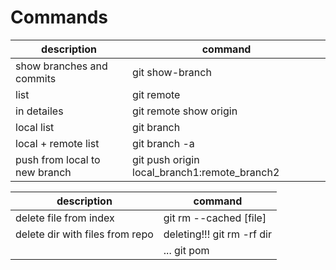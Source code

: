 # Commands
|description                  |command                                     |
|-----------------------------|--------------------------------------------|
|show branches and commits    |git show-branch                             |
|list                         |git remote                                  |
|in detailes                  |git remote show origin                      |
|local list                   |git branch                                  |
|local + remote list          |git branch -a                               |
|push from local to new branch|git push origin local_branch1:remote_branch2|

|description                  |command                                     |
|-----------------------------|--------------------------------------------|
|delete file from index       |git rm --cached [file]                      |
|delete dir with files from repo |deleting!!! git rm -rf dir               |
|                                |... git pom                              |
